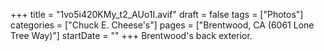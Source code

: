 +++
title = "1vo5i420KMy_t2_AUo1I.avif"
draft = false
tags = ["Photos"]
categories = ["Chuck E. Cheese's"]
pages = ["Brentwood, CA (6061 Lone Tree Way)"]
startDate = ""
+++
Brentwood's back exterior.

